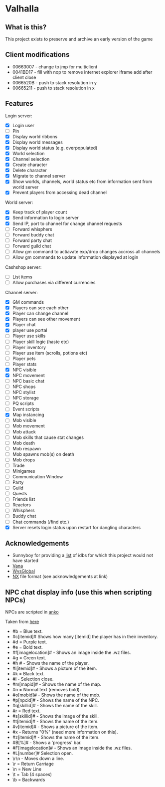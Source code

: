 # Valhalla

## What is this?

This project exists to preserve and archive an early version of the game

## Client modifications

- 00663007 - change to jmp for multiclient
- 0041BD17 - fill with nop to remove internet explorer iframe add after client close
- 0066520B - push to stack resolution in y
- 00665211 - push to stack resolution in x

## Features

Login server:
- [x] Login user
- [ ] Pin
- [x] Display world ribbons
- [x] Display world messages
- [x] Display world status (e.g. overpopulated)
- [x] World selection
- [x] Channel selection
- [x] Create character
- [x] Delete character
- [x] Migrate to channel server
- [x] Show worlds, channels, world status etc from information sent from world server
- [x] Prevent players from accessing dead channel

World server:

- [x] Keep track of player count
- [x] Send information to login server
- [x] Send IP, port to channel for change channel requests
- [ ] Forward whisphers
- [ ] Forward buddy chat
- [ ] Forward party chat
- [ ] Forward guild chat
- [ ] Allow gm command to actiavate exp/drop changes accross all channels
- [ ] Allow gm commands to update information displayed at login

Cashshop server:
- [ ] List items
- [ ] Allow purchases via different currencies

Channel server:

- [x] GM commands
- [x] Players can see each other
- [x] Player can change channel
- [x] Players can see other movement
- [x] Player chat
- [x] player use portal
- [ ] Player use skills
- [ ] Player skill logic (haste etc)
- [ ] Player inventory
- [ ] Player use item (scrolls, potions etc)
- [ ] Player pets
- [ ] Player stats
- [x] NPC visible
- [x] NPC movement
- [ ] NPC basic chat
- [ ] NPC shops
- [ ] NPC stylist
- [ ] NPC storage
- [ ] PQ scripts
- [ ] Event scripts
- [x] Map instancing
- [ ] Mob visible
- [ ] Mob movement
- [ ] Mob attack
- [ ] Mob skills that cause stat changes
- [ ] Mob death
- [ ] Mob respawn
- [ ] Mob spawns mob(s) on death
- [ ] Mob drops
- [ ] Trade
- [ ] Minigames
- [ ] Communication Window
- [ ] Party
- [ ] Guild
- [ ] Quests
- [ ] Friends list
- [ ] Reactors
- [ ] Whisphers
- [ ] Buddy chat
- [ ] Chat commands (/find etc.)
- [x] Server resets login status upon restart for dangling characters

## Acknowledgements

- Sunnyboy for providing a [list](http://forum.ragezone.com/f921/library-idbs-versions-named-addresses-987815/) of idbs for which this project would not have started
- [Vana](https://github.com/retep998/Vana)
- [WvsGlobal](https://github.com/diamondo25/WvsGlobal)
- [NX](https://nxformat.github.io/) file format (see acknowledgements at link)

## NPC chat display info (use this when scripting NPCs)

NPCs are scripted in [anko](https://github.com/mattn/anko)

Taken from [here](http://forum.ragezone.com/f428/add-learning-npcs-start-finish-643364/)

- #b = Blue text.
- #c[itemid]# Shows how many [itemid] the player has in their inventory.
- #d = Purple text.
- #e = Bold text.
- #f[imagelocation]# - Shows an image inside the .wz files.
- #g = Green text.
- #h # - Shows the name of the player.
- #i[itemid]# - Shows a picture of the item.
- #k = Black text.
- #l - Selection close.
- #m[mapid]# - Shows the name of the map.
- #n = Normal text (removes bold).
- #o[mobid]# - Shows the name of the mob.
- #p[npcid]# - Shows the name of the NPC.
- #q[skillid]# - Shows the name of the skill.
- #r = Red text.
- #s[skillid]# - Shows the image of the skill.
- #t[itemid]# - Shows the name of the item.
- #v[itemid]# - Shows a picture of the item.
- #x - Returns "0%" (need more information on this).
- #z[itemid]# - Shows the name of the item.
- #B[%]# - Shows a 'progress' bar.
- #F[imagelocation]# - Shows an image inside the .wz files.
- #L[number]# Selection open.
- \r\n - Moves down a line.
- \r = Return Carriage
- \n = New Line
- \t = Tab (4 spaces)
- \b = Backwards